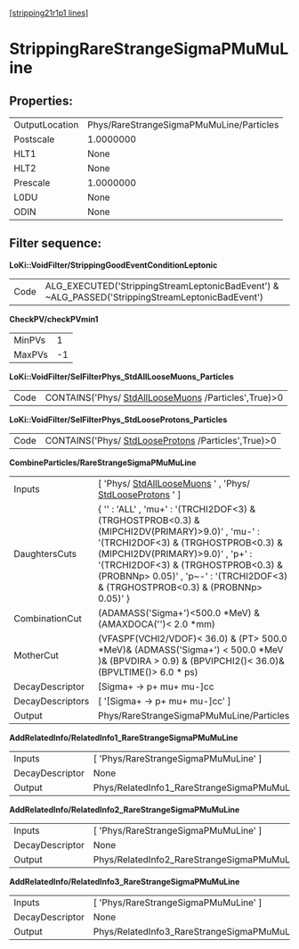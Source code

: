 [[stripping21r1p1 lines]](./stripping21r1p1-index)

# StrippingRareStrangeSigmaPMuMuLine

## Properties:

|                |                                          |
|----------------|------------------------------------------|
| OutputLocation | Phys/RareStrangeSigmaPMuMuLine/Particles |
| Postscale      | 1.0000000                                |
| HLT1           | None                                     |
| HLT2           | None                                     |
| Prescale       | 1.0000000                                |
| L0DU           | None                                     |
| ODIN           | None                                     |

## Filter sequence:

**LoKi::VoidFilter/StrippingGoodEventConditionLeptonic**

|      |                                                                                                   |
|------|---------------------------------------------------------------------------------------------------|
| Code | ALG_EXECUTED('StrippingStreamLeptonicBadEvent') & \~ALG_PASSED('StrippingStreamLeptonicBadEvent') |

**CheckPV/checkPVmin1**

|        |     |
|--------|-----|
| MinPVs | 1   |
| MaxPVs | -1  |

**LoKi::VoidFilter/SelFilterPhys_StdAllLooseMuons_Particles**

|      |                                                                                             |
|------|---------------------------------------------------------------------------------------------|
| Code | CONTAINS('Phys/ [StdAllLooseMuons](./stripping21r1p1-stdallloosemuons) /Particles',True)\>0 |

**LoKi::VoidFilter/SelFilterPhys_StdLooseProtons_Particles**

|      |                                                                                           |
|------|-------------------------------------------------------------------------------------------|
| Code | CONTAINS('Phys/ [StdLooseProtons](./stripping21r1p1-stdlooseprotons) /Particles',True)\>0 |

**CombineParticles/RareStrangeSigmaPMuMuLine**

|                  |                                                                                                                                                                                                                                                                                                              |
|------------------|--------------------------------------------------------------------------------------------------------------------------------------------------------------------------------------------------------------------------------------------------------------------------------------------------------------|
| Inputs           | [ 'Phys/ [StdAllLooseMuons](./stripping21r1p1-stdallloosemuons) ' , 'Phys/ [StdLooseProtons](./stripping21r1p1-stdlooseprotons) ' ]                                                                                                                                                                        |
| DaughtersCuts    | { '' : 'ALL' , 'mu+' : '(TRCHI2DOF\<3) & (TRGHOSTPROB\<0.3) & (MIPCHI2DV(PRIMARY)\>9.0)' , 'mu-' : '(TRCHI2DOF\<3) & (TRGHOSTPROB\<0.3) & (MIPCHI2DV(PRIMARY)\>9.0)' , 'p+' : '(TRCHI2DOF\<3) & (TRGHOSTPROB\<0.3) & (PROBNNp\> 0.05)' , 'p\~-' : '(TRCHI2DOF\<3) & (TRGHOSTPROB\<0.3) & (PROBNNp\> 0.05)' } |
| CombinationCut   | (ADAMASS('Sigma+')\<500.0 \*MeV) & (AMAXDOCA('')\< 2.0 \*mm)                                                                                                                                                                                                                                                 |
| MotherCut        | (VFASPF(VCHI2/VDOF)\< 36.0) & (PT\> 500.0 \*MeV)& (ADMASS('Sigma+') \< 500.0 \*MeV )& (BPVDIRA \> 0.9) & (BPVIPCHI2()\< 36.0)& (BPVLTIME()\> 6.0 \* ps)                                                                                                                                                      |
| DecayDescriptor  | [Sigma+ -\> p+ mu+ mu-]cc                                                                                                                                                                                                                                                                                  |
| DecayDescriptors | [ '[Sigma+ -\> p+ mu+ mu-]cc' ]                                                                                                                                                                                                                                                                          |
| Output           | Phys/RareStrangeSigmaPMuMuLine/Particles                                                                                                                                                                                                                                                                     |

**AddRelatedInfo/RelatedInfo1_RareStrangeSigmaPMuMuLine**

|                 |                                                       |
|-----------------|-------------------------------------------------------|
| Inputs          | [ 'Phys/RareStrangeSigmaPMuMuLine' ]                |
| DecayDescriptor | None                                                  |
| Output          | Phys/RelatedInfo1_RareStrangeSigmaPMuMuLine/Particles |

**AddRelatedInfo/RelatedInfo2_RareStrangeSigmaPMuMuLine**

|                 |                                                       |
|-----------------|-------------------------------------------------------|
| Inputs          | [ 'Phys/RareStrangeSigmaPMuMuLine' ]                |
| DecayDescriptor | None                                                  |
| Output          | Phys/RelatedInfo2_RareStrangeSigmaPMuMuLine/Particles |

**AddRelatedInfo/RelatedInfo3_RareStrangeSigmaPMuMuLine**

|                 |                                                       |
|-----------------|-------------------------------------------------------|
| Inputs          | [ 'Phys/RareStrangeSigmaPMuMuLine' ]                |
| DecayDescriptor | None                                                  |
| Output          | Phys/RelatedInfo3_RareStrangeSigmaPMuMuLine/Particles |
